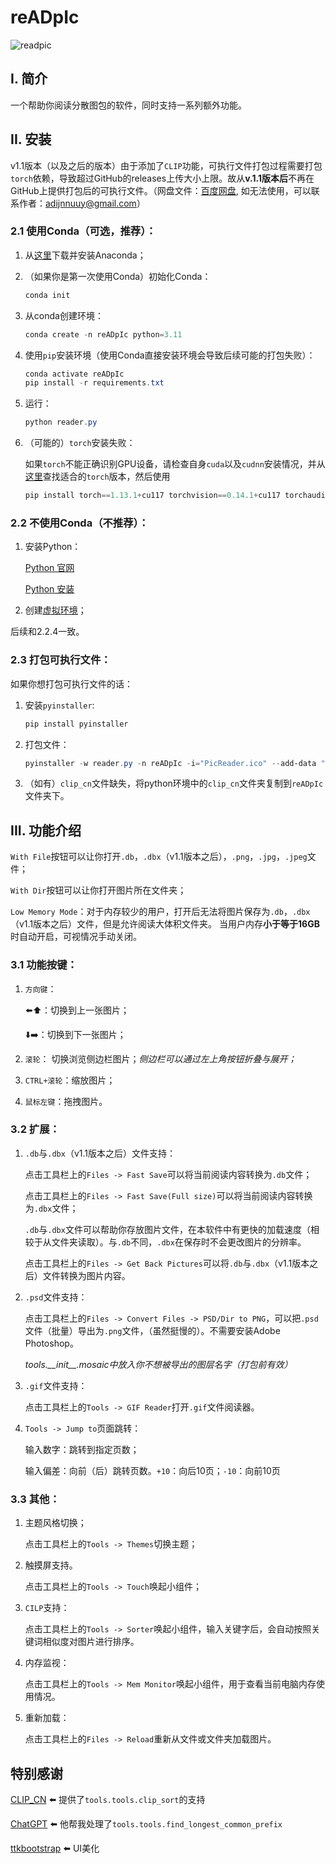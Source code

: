 # reADpIc
 ![readpic](https://s2.loli.net/2023/01/06/k28jBV4oDxnRY6e.png)
## I. 简介
一个帮助你阅读分散图包的软件，同时支持一系列额外功能。
## II. 安装
v1.1版本（以及之后的版本）由于添加了```CLIP```功能，可执行文件打包过程需要打包```torch```依赖，导致超过GitHub的releases上传大小上限。故从**v.1.1版本后**不再在GitHub上提供打包后的可执行文件。（网盘文件：[百度网盘](https://pan.baidu.com/s/1cNXW4_kHH8plHr3dIa6Qeg?pwd=uqn8), 如无法使用，可以联系作者：adijnnuuy@gmail.com）

### 2.1 使用Conda（可选，推荐）：
1. 从[这里](https://www.anaconda.com/)下载并安装Anaconda；
2. （如果你是第一次使用Conda）初始化Conda：
    ```powershell
    conda init
    ```
3. 从conda创建环境：
    ```powershell
    conda create -n reADpIc python=3.11
    ```
4. 使用```pip```安装环境（使用Conda直接安装环境会导致后续可能的打包失败）：
    ```powershell
    conda activate reADpIc
    pip install -r requirements.txt
    ```
5. 运行：
    ```powershell
    python reader.py
    ```
6. （可能的）```torch```安装失败：

   如果```torch```不能正确识别GPU设备，请检查自身```cuda```以及```cudnn```安装情况，并从[这里](https://pytorch.org/get-started/previous-versions/)查找适合的```torch```版本，然后使用
   ```powershell
   pip install torch==1.13.1+cu117 torchvision==0.14.1+cu117 torchaudio==0.13.1 --extra-index-url https://download.pytorch.org/whl/cu117
   ```
### 2.2 不使用Conda（不推荐）：
1. 安装Python：

   [Python 官网](https://www.python.org/downloads/)

   [Python 安装](https://www.tutorialspoint.com/how-to-install-python-in-windows)

2. 创建[虚拟环境](https://docs.python.org/3/library/venv.html)；

后续和2.2.4一致。

### 2.3 打包可执行文件：
如果你想打包可执行文件的话：
1. 安装```pyinstaller```:
   ```powershell
   pip install pyinstaller
   ```
2. 打包文件：
   ```powershell
   pyinstaller -w reader.py -n reADpIc -i="PicReader.ico" --add-data "PicReader.ico:."
   ```
3. （如有）```clip_cn```文件缺失，将python环境中的```clip_cn```文件夹复制到```reADpIc```文件夹下。
   
## III. 功能介绍

```With File```按钮可以让你打开```.db```，```.dbx```（v1.1版本之后），```.png```，```.jpg```，```.jpeg```文件；

```With Dir```按钮可以让你打开图片所在文件夹；

```Low Memory Mode```：对于内存较少的用户，打开后无法将图片保存为```.db```，```.dbx```（v1.1版本之后）文件，但是允许阅读大体积文件夹。 当用户内存**小于等于16GB**时自动开启，可视情况手动关闭。

### 3.1 功能按键：
1. ```方向键```： 

   ⬅️⬆️：切换到上一张图片；

   ⬇️➡️：切换到下一张图片；

2. ```滚轮```： 切换浏览侧边栏图片；*侧边栏可以通过左上角按钮折叠与展开；*
3. ```CTRL+滚轮```：缩放图片；
4. ```鼠标左键```：拖拽图片。
### 3.2 扩展：
1. ```.db```与```.dbx```（v1.1版本之后）文件支持：

   点击工具栏上的```Files -> Fast Save```可以将当前阅读内容转换为```.db```文件；

   点击工具栏上的```Files -> Fast Save(Full size)```可以将当前阅读内容转换为```.dbx```文件；

   ```.db```与```.dbx```文件可以帮助你存放图片文件，在本软件中有更快的加载速度（相较于从文件夹读取）。与```.db```不同，```.dbx```在保存时不会更改图片的分辨率。

   点击工具栏上的```Files -> Get Back Pictures```可以将```.db```与```.dbx```（v1.1版本之后）文件转换为图片内容。

2. ```.psd```文件支持：

   点击工具栏上的```Files -> Convert Files -> PSD/Dir to PNG```，可以把```.psd```文件（批量）导出为```.png```文件，（虽然挺慢的）。不需要安装Adobe Photoshop。
   
   *tools.\_\_init\_\_.mosaic中放入你不想被导出的图层名字（打包前有效）*   

3. ```.gif```文件支持：

   点击工具栏上的```Tools -> GIF Reader```打开```.gif```文件阅读器。

4. ```Tools -> Jump to```页面跳转：

   输入数字：跳转到指定页数；

   输入偏差：向前（后）跳转页数。```+10```：向后10页；```-10```：向前10页

### 3.3 其他：
1. 主题风格切换；

   点击工具栏上的```Tools -> Themes```切换主题；

2. 触摸屏支持。

   点击工具栏上的```Tools -> Touch```唤起小组件；

3. ```CILP```支持：

   点击工具栏上的```Tools -> Sorter```唤起小组件，输入关键字后，会自动按照关键词相似度对图片进行排序。

4. 内存监视：

   点击工具栏上的```Tools -> Mem Monitor```唤起小组件，用于查看当前电脑内存使用情况。

5. 重新加载：

   点击工具栏上的```Files -> Reload```重新从文件或文件夹加载图片。


## 特别感谢
[CLIP_CN](https://github.com/OFA-Sys/Chinese-CLIP) ⬅️ 提供了```tools.tools.clip_sort```的支持

[ChatGPT](https://chat.openai.com) ⬅️ 他帮我处理了```tools.tools.find_longest_common_prefix```

[ttkbootstrap](https://github.com/israel-dryer/ttkbootstrap) ⬅️ UI美化
